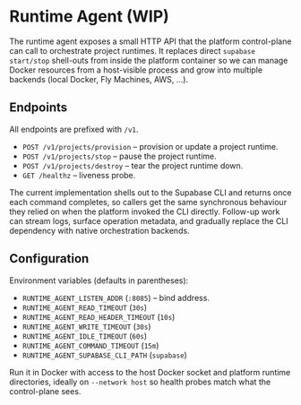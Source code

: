 # Runtime Agent (WIP)

The runtime agent exposes a small HTTP API that the platform control-plane can call to orchestrate project runtimes.
It replaces direct `supabase start/stop` shell-outs from inside the platform container so we can manage Docker
resources from a host-visible process and grow into multiple backends (local Docker, Fly Machines, AWS, …).

## Endpoints

All endpoints are prefixed with `/v1`.

- `POST /v1/projects/provision` – provision or update a project runtime.
- `POST /v1/projects/stop` – pause the project runtime.
- `POST /v1/projects/destroy` – tear the project runtime down.
- `GET /healthz` – liveness probe.

The current implementation shells out to the Supabase CLI and returns once each command completes, so callers get the
same synchronous behaviour they relied on when the platform invoked the CLI directly. Follow-up work can stream logs,
surface operation metadata, and gradually replace the CLI dependency with native orchestration backends.

## Configuration

Environment variables (defaults in parentheses):

- `RUNTIME_AGENT_LISTEN_ADDR` (`:8085`) – bind address.
- `RUNTIME_AGENT_READ_TIMEOUT` (`30s`)
- `RUNTIME_AGENT_READ_HEADER_TIMEOUT` (`10s`)
- `RUNTIME_AGENT_WRITE_TIMEOUT` (`30s`)
- `RUNTIME_AGENT_IDLE_TIMEOUT` (`60s`)
- `RUNTIME_AGENT_COMMAND_TIMEOUT` (`15m`)
- `RUNTIME_AGENT_SUPABASE_CLI_PATH` (`supabase`)

Run it in Docker with access to the host Docker socket and platform runtime directories, ideally on `--network host`
so health probes match what the control-plane sees.
